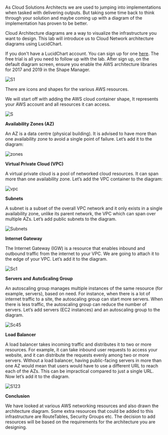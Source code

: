 As Cloud Solutions Architects we are used to jumping into implementations when tasked with delivering outputs. 
But taking some time back to think through your solution and maybe coming up with a diagram of the implementation has proven to be better.

Cloud Architecture diagrams are a way to visualize the infrastructure you want to design. This lab will introduce us to Cloud Network architecture diagrams 
using LucidChart.

If you don't have a LucidChart account. You can sign up for one [here](https://www.lucidchart.com/pages/). The free trial is all you need to follow up with the lab. 
After sign up, on the default diagram screen, ensure you enable the AWS architecture libraries for 2017 and 2019 in the Shape Manager.


![S1](https://user-images.githubusercontent.com/103466963/171021811-3f136434-b38f-4a71-87e5-784e9c5a63a9.png)

There are icons and shapes for the various AWS resources. 

We will start off with adding the AWS cloud container shape, It represents your AWS account and all resources it can access.

![S](https://user-images.githubusercontent.com/103466963/171022792-99bcc115-2d5f-40f8-9c14-00c068316a44.png)


**Availability Zones (AZ)**

An AZ is a data centre (physical building). It is advised to have more than one availability zone to avoid a single point of failure. Let’s add it to the diagram:

![zones](https://user-images.githubusercontent.com/103466963/171023124-7914b08c-4db9-4d85-9f86-443d14cf8ca9.png)


**Virtual Private Cloud (VPC)**

A virtual private cloud is a pool of networked cloud resources. It can span more than one availability zone. Let’s add the VPC container to the diagram:

![vpc](https://user-images.githubusercontent.com/103466963/171023827-4d0c6df3-085f-4da2-809b-8c6eeecced0e.png)

**Subnets**

A subnet is a subset of the overall VPC network and it only exists in a single availability zone, unlike its parent network, the VPC which can span over multiple AZs.
Let’s add public subnets to the diagram.

![Subnets](https://user-images.githubusercontent.com/103466963/171024233-ac1e9365-4e80-4213-a8ad-a7b41afd24be.png)

**Internet Gateway**

The Internet Gateway (IGW) is a resource that enables inbound and outbound traffic from the internet to your VPC. We are going to attach it to the edge of your VPC. Let’s add it to the diagram.

![Sc1](https://user-images.githubusercontent.com/103466963/171024483-85314af6-6cbd-4c3e-9353-25222f968a61.png)

**Servers and AutoScaling Group**

An autoscaling group manages multiple instances of the same resource (for example, servers), based on need. For instance, when there is a lot of internet traffic to a site, the autoscaling group can start more servers. When there is less traffic, the autoscaling group can reduce the number of servers. 
Let’s add servers (EC2 instances) and an autoscaling group to the diagram.

![Sc45](https://user-images.githubusercontent.com/103466963/171025150-3fb967d0-291c-4929-afbe-6ecb1619a3ab.png)

**Load Balancer**

A load balancer takes incoming traffic and distributes it to two or more resources. For example, it can take inbound user requests to access your website, and it can distribute the requests evenly among two or more servers. Without a load balancer, having public-facing servers in more than one AZ would mean that users would have to use a different URL to reach each of the AZs. 
This can be impractical compared to just a single URL. Now let’s add it to the diagram.

![S123](https://user-images.githubusercontent.com/103466963/171025496-e368fd58-d673-479a-b9a1-c9636debe9f4.png)

**Conclusion**

We have looked at various AWS networking resources and also drawn the architecture diagram. Some extra resources that could be added to this infrastructure are RouteTables, Security Groups etc. 
The decision to add resources will be based on the requirements for the architecture you are designing.



